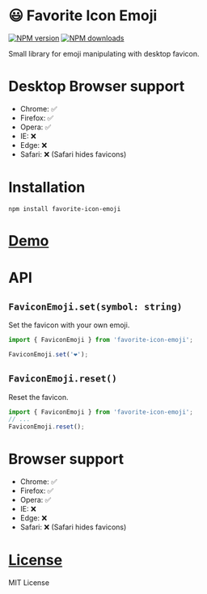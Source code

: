 😃 Favorite Icon Emoji
===================

[![NPM version](https://img.shields.io/npm/v/favorite-icon-emoji.svg?style=flat)](https://www.npmjs.com/package/favorite-icon-emoji)
[![NPM downloads](https://img.shields.io/npm/dm/favorite-icon-emoji.svg?style=flat)](https://www.npmjs.com/package/favorite-icon-emoji)


Small library for emoji manipulating with desktop favicon.

# Desktop Browser support
- Chrome: ✅
- Firefox: ✅
- Opera: ✅
- IE: ❌
- Edge: ❌
- Safari: ❌ (Safari hides favicons)

# Installation
`npm install favorite-icon-emoji`

# [Demo](https://favorite-icon.github.io/favorite-icon/examples/emoji.html)

# API

## `FaviconEmoji.set(symbol: string)`
Set the favicon with your own emoji.

```js
import { FaviconEmoji } from 'favorite-icon-emoji';

FaviconEmoji.set('❤️');
```

## `FaviconEmoji.reset()`
Reset the favicon.

```js
import { FaviconEmoji } from 'favorite-icon-emoji';
// ...
FaviconEmoji.reset();
```

# Browser support
- Chrome: ✅
- Firefox: ✅
- Opera: ✅
- IE: ❌
- Edge: ❌
- Safari: ❌ (Safari hides favicons)

# [License](./LICENSE)
MIT License
